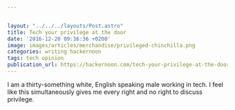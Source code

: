 ```yaml
---


layout: "../../../layouts/Post.astro"
title: Tech your privilege at the door
date: '2016-12-20 09:36:36 +0200'
image: images/articles/merchandise/privileged-chinchilla.png
categories: writing hackernoon
tags: tech opinion
publication_url: https://hackernoon.com/tech-your-privilege-at-the-door-5d8da0c41c6b#.c32ghdfne
---
```


I am a thirty-something white, English speaking male working in tech. I feel like this simultaneously gives me every right and no right to discuss privilege.
